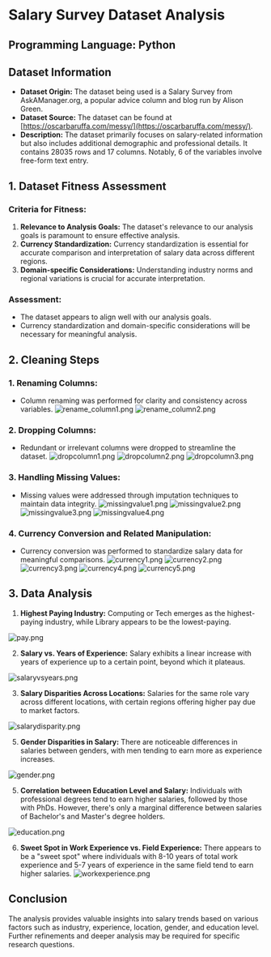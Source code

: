 # Salary Survey Dataset Analysis

## Programming Language: Python

## Dataset Information
- **Dataset Origin:** The dataset being used is a Salary Survey from AskAManager.org, a popular advice column and blog run by Alison Green.
- **Dataset Source:** The dataset can be found at [https://oscarbaruffa.com/messy/](https://oscarbaruffa.com/messy/).
- **Description:** The dataset primarily focuses on salary-related information but also includes additional demographic and professional details. It contains 28035 rows and 17 columns. Notably, 6 of the variables involve free-form text entry.

## 1. Dataset Fitness Assessment
### Criteria for Fitness:
1. **Relevance to Analysis Goals:** The dataset's relevance to our analysis goals is paramount to ensure effective analysis.
2. **Currency Standardization:** Currency standardization is essential for accurate comparison and interpretation of salary data across different regions.
3. **Domain-specific Considerations:** Understanding industry norms and regional variations is crucial for accurate interpretation.

### Assessment:
- The dataset appears to align well with our analysis goals.
- Currency standardization and domain-specific considerations will be necessary for meaningful analysis.

## 2. Cleaning Steps
### 1. Renaming Columns:
- Column renaming was performed for clarity and consistency across variables.
![rename_column1.png](Images/rename_column1.png)
![rename_column2.png](Images/rename_column2.png)

### 2. Dropping Columns:
- Redundant or irrelevant columns were dropped to streamline the dataset.
![dropcolumn1.png](Images/dropcolumn1.png)
![dropcolumn2.png](Images/dropcolumn2.png)
![dropcolumn3.png](Images/dropcolumn3.png)


### 3. Handling Missing Values:
- Missing values were addressed through imputation techniques to maintain data integrity.
![missingvalue1.png](Images/missingvalue1.png)
![missingvalue2.png](Images/missingvalue2.png)
![missingvalue3.png](Images/missingvalue3.png)
![missingvalue4.png](Images/missingvalue4.png)

### 4. Currency Conversion and Related Manipulation:
- Currency conversion was performed to standardize salary data for meaningful comparisons.
![currency1.png](Images/currency1.png)
![currency2.png](Images/currency2.png)
![currency3.png](Images/currency3.png)
![currency4.png](Images/currency4.png)
![currency5.png](Images/currency5.png)

## 3. Data Analysis
1. **Highest Paying Industry:** Computing or Tech emerges as the highest-paying industry, while Library appears to be the lowest-paying.
   
![pay.png](Images/pay.png)

2. **Salary vs. Years of Experience:** Salary exhibits a linear increase with years of experience up to a certain point, beyond which it plateaus.

![salaryvsyears.png](Images/salaryvsyears.png)

3. **Salary Disparities Across Locations:** Salaries for the same role vary across different locations, with certain regions offering higher pay due to market factors.
   
![salarydisparity.png](Images/salarydisparity.png)

5. **Gender Disparities in Salary:** There are noticeable differences in salaries between genders, with men tending to earn more as experience increases.
   
![gender.png](Images/gender.png)

5. **Correlation between Education Level and Salary:** Individuals with professional degrees tend to earn higher salaries, followed by those with PhDs. However, there's only a marginal difference between salaries of Bachelor's and Master's degree holders.

![education.png](Images/education.png)

6. **Sweet Spot in Work Experience vs. Field Experience:** There appears to be a "sweet spot" where individuals with 8-10 years of total work experience and 5-7 years of experience in the same field tend to earn higher salaries.
![workexperience.png](Images/workexperience.png)


## Conclusion
The analysis provides valuable insights into salary trends based on various factors such as industry, experience, location, gender, and education level. Further refinements and deeper analysis may be required for specific research questions.
